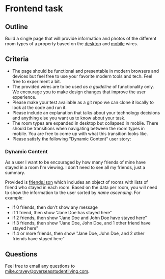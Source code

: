 # Frontend task

## Outline

Build a single page that will provide information and photos of the different room types of a property based on the [desktop](#file-desktop-png) and [mobile](#file-mobile-png) wires.

## Criteria

- The page should be functional and presentable in modern browsers and devices but feel free to use your favorite modern tools and tech. Feel free to experiment a bit.
- The provided wires are to be used *as a guideline* of functionality only. We encourage you to make design changes that improve the user experience.
- Please make your test available as a git repo we can clone it locally to look at the code and run it.
- Please include an explanation that talks about your technology decisions and anything else you want us to know about your task.
- The room types are expanded in desktop but collapsed in mobile. There should be transitions when navigating between the room types in mobile. You are free to come up with what this transition looks like.
- Please satisfy the following "Dynamic Content" user story:

### Dynamic Content

As a user I want to be encouraged by how many friends of mine have stayed in a room I'm viewing. I don't need to see all my friends, just a summary.

Provided is [friends.json](#file-friends-json) which includes an object of rooms with lists of friend who stayed in each room. Based on the data per room, you will need to show the information to the user sorted by *name ascending*. For example:

- if 0 friends, then don't show any message
- if 1 friend, then show "Jane Doe has stayed here"
- if 2 friends, then show "Jane Doe and John Doe have stayed here"
- if 3 friends, then show "Jane Doe, John Doe, and 1 other friend have stayed here"
- if 4 or more friends, then show "Jane Doe, John Doe, and 2 other friends have stayed here"

## Questions

Feel free to email any questions to mike.cravey@overseasstudentliving.com.
